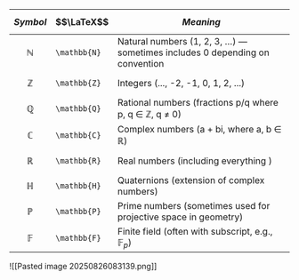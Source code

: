 | $$Symbol$$     | $$\LaTeX$$   | $$Meaning$$                                                                 |
| -------------- | ------------ | --------------------------------------------------------------------------- |
| $$\mathbb{N}$$ | `\mathbb{N}` | Natural numbers (1, 2, 3, …) — sometimes includes 0 depending on convention |
| $$\mathbb{Z}$$ | `\mathbb{Z}` | Integers (..., -2, -1, 0, 1, 2, ...)                                        |
| $$\mathbb{Q}$$ | `\mathbb{Q}` | Rational numbers (fractions p/q where p, q ∈ ℤ, q ≠ 0)                      |
| $$\mathbb{C}$$ | `\mathbb{C}` | Complex numbers (a + bi, where a, b ∈ ℝ)                                    |
| $$\mathbb{R}$$ | `\mathbb{R}` | Real numbers (including everything )                                        |
| $$\mathbb{H}$$ | `\mathbb{H}` | Quaternions (extension of complex numbers)                                  |
| $$\mathbb{P}$$ | `\mathbb{P}` | Prime numbers (sometimes used for projective space in geometry)             |
| $$\mathbb{F}$$ | `\mathbb{F}` | Finite field (often with subscript, e.g., $\mathbb{F}_p$)                   |

![[Pasted image 20250826083139.png]]